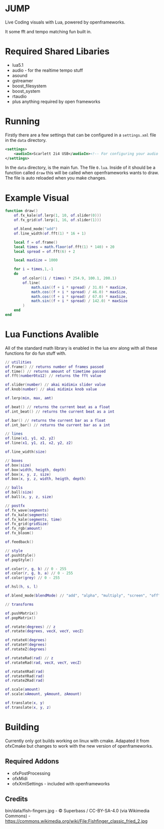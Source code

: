 # JUMP

Live Coding visuals with Lua, powered by openframeworks.

It some fft and tempo matching fun built in.

# Required Shared Libaries

* lua5.1
* audio - for the realtime tempo stuff
* asound
* gstreamer
* boost_filesystem
* boost_system
* rtaudio
* plus anything required by open frameworks

# Running

Firstly there are a few settings that can be configured in a `settings.xml` file in the `data` directory.

```xml
<settings>
    <audioIn>Scarlett 2i4 USB</audioIn><!-- For configuring your audio in -->
</settings>
```

In the `data` directory, is the main fun. The file `0.lua`. Inside of it should be a function called `draw` this will be called when openframeworks wants to draw. The file is auto reloaded when you make changes.

# Example Visual

```lua
function draw()
    of.fx_kale(of.lerp(1, 10, of.slider(0)))
    of.fx_grid(of.lerp(1, 16, of.slider(1)))

    of.blend_mode("add")
    of.line_width(of.fft(1) * 16 + 1)

    local f = of.frame()
    local times = math.floor(of.fft(1) * 140) + 20
    local spread = of.fft(6) + 2

    local maxSize = 1000

    for i = times,1,-1 
    do 
        of.color((i / times) * 254.9, 100.1, 200.1)
        of.line(
            math.sin((f + i * spread) / 31.0) * maxSize, 
            math.cos((f + i * spread) / 46.0) * maxSize, 
            math.cos((f + i * spread) / 67.0) * maxSize, 
            math.sin((f + i * spread) / 142.0) * maxSize
        )
    end
end
```

# Lua Functions Avalible

All of the standard math library is enabled in the lua env along with all these functions for do fun stuff with. 

```lua
// utilities
of.frame() // returns number of frames passed
of.time() // returns amount of timetime passed
of.fft(number0to12) // returns the fft value

of.slider(number) // akai midimix slider value
of.knob(number) // akai midimix knob value

of.lerp(min, max, amt)

of.beat() // returns the current beat as a float
of.int_beat() // returns the current beat as a int

of.bar() // returns the current bar as a float
of.int_bar() // returns the current bar as a int

// lines
of.line(x1, y1, x2, y2)
of.line(x1, y1, z1, x2, y2, z2)

of.line_width(size)

// boxes
of.box(size)
of.box(width, heigth, depth)
of.box(x, y, z, size)
of.box(x, y, z, width, heigth, depth)

// balls
of.ball(size)
of.ball(x, y, z, size)

// postfx
of.fx_wave(segments)
of.fx_kale(segments)
of.fx_kale(segments, time)
of.fx_grid(gridSize)
of.fx_rgb(amount)
of.fx_bloom()

of.feedback()

// style
of.pushStyle()
of.popStyle()

of.color(r, g, b) // 0 - 255
of.color(r, g, b, a) // 0 - 255
of.color(grey) // 0 - 255

of.hsl(h, s, l)

of.blend_mode(blendMode) // "add", "alpha", "multiply", "screen", "off"

// transforms

of.pushMatrix()
of.popMatrix()

of.rotate(degrees) // z
of.rotate(degrees, vecX, vecY, vecZ)

of.rotateX(degrees)
of.rotateY(degrees)
of.rotateZ(degrees)

of.rotateRad(rad) // z
of.rotateRad(rad, vecX, vecY, vecZ)

of.rotateXRad(rad)
of.rotateYRad(rad)
of.rotateZRad(rad)

of.scale(amount)
of.scale(xAmount, yAmount, zAmount)

of.translate(x, y)
of.translate(x, y, z)
```


# Building

Currently only got builds working on linux with cmake. Adapated it from ofxCmake but changes to work with the new version of openframeworks.

## Required Addons

* ofxPostProcessing
* ofxMidi
* ofxXmlSettings - included with openframeworks

## Credits

bin/data/fish-fingers.jpg - © Superbass / CC-BY-SA-4.0 (via Wikimedia Commons) - https://commons.wikimedia.org/wiki/File:Fishfinger_classic_fried_2.jpg
